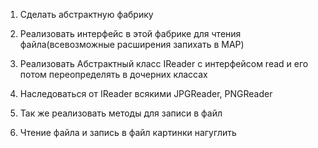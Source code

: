 1. Сделать абстрактную фабрику
2. Реализовать интерфейс в этой фабрике для чтения файла(всевозможные расширения запихать в MAP)

3. Реализовать Абстрактный класс IReader с интерфейсом read и его потом переопределять в дочерних классах
4. Наследоваться от IReader всякими JPGReader, PNGReader
5. Так же реализовать методы для записи в файл

6. Чтение файла и запись в файл картинки нагуглить
